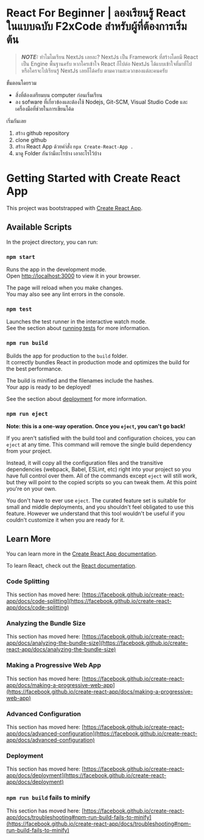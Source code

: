 
# React For Beginner | ลองเรียนรู้ React ในแบบฉบับ F2xCode สำหรับผู้ที่ต้องการเริ่มต้น

> **_NOTE:_** 
> ทำไมไมเรียน NextJs เลยละ? NextJs เป็น Framework ที่สร้างโดยมี React เป็น Engine พื้นฐานครับ หากใครเข้าใจ React ก็ไปต่อ NextJs ได้แบบเข้าใจที่มาที่ไป หรือใครจะไปเรียนรู้ NextJs เลยก็ได้ครับ ตามความสะดวกของแต่ละคนครับ 

ขั้นตอนโดยรวม
- สิ่งที่ต้องเตรียมบน computer ก่อนเริ่มเรียน 
- ลง sofware ที่เกี่ยวข้องและต้องใช้ Nodejs, Git-SCM, Visual Studio Code และ เครื่องมือที่ช่วยในการเขียนโค้ด 

เริ่มกันเลย
1. สร้าง github repository 
2. clone github 
3. สร้าง React App ด้วยคำ่สั่ง ``` npx Create-React-App . ```
4. มาดู Folder กันว่ามีอะไรบ้าง เอาอะไรไว้บ้าง 






# Getting Started with Create React App

This project was bootstrapped with [Create React App](https://github.com/facebook/create-react-app).

## Available Scripts

In the project directory, you can run:

### `npm start`

Runs the app in the development mode.\
Open [http://localhost:3000](http://localhost:3000) to view it in your browser.

The page will reload when you make changes.\
You may also see any lint errors in the console.

### `npm test`

Launches the test runner in the interactive watch mode.\
See the section about [running tests](https://facebook.github.io/create-react-app/docs/running-tests) for more information.

### `npm run build`

Builds the app for production to the `build` folder.\
It correctly bundles React in production mode and optimizes the build for the best performance.

The build is minified and the filenames include the hashes.\
Your app is ready to be deployed!

See the section about [deployment](https://facebook.github.io/create-react-app/docs/deployment) for more information.

### `npm run eject`

**Note: this is a one-way operation. Once you `eject`, you can't go back!**

If you aren't satisfied with the build tool and configuration choices, you can `eject` at any time. This command will remove the single build dependency from your project.

Instead, it will copy all the configuration files and the transitive dependencies (webpack, Babel, ESLint, etc) right into your project so you have full control over them. All of the commands except `eject` will still work, but they will point to the copied scripts so you can tweak them. At this point you're on your own.

You don't have to ever use `eject`. The curated feature set is suitable for small and middle deployments, and you shouldn't feel obligated to use this feature. However we understand that this tool wouldn't be useful if you couldn't customize it when you are ready for it.

## Learn More

You can learn more in the [Create React App documentation](https://facebook.github.io/create-react-app/docs/getting-started).

To learn React, check out the [React documentation](https://reactjs.org/).

### Code Splitting

This section has moved here: [https://facebook.github.io/create-react-app/docs/code-splitting](https://facebook.github.io/create-react-app/docs/code-splitting)

### Analyzing the Bundle Size

This section has moved here: [https://facebook.github.io/create-react-app/docs/analyzing-the-bundle-size](https://facebook.github.io/create-react-app/docs/analyzing-the-bundle-size)

### Making a Progressive Web App

This section has moved here: [https://facebook.github.io/create-react-app/docs/making-a-progressive-web-app](https://facebook.github.io/create-react-app/docs/making-a-progressive-web-app)

### Advanced Configuration

This section has moved here: [https://facebook.github.io/create-react-app/docs/advanced-configuration](https://facebook.github.io/create-react-app/docs/advanced-configuration)

### Deployment

This section has moved here: [https://facebook.github.io/create-react-app/docs/deployment](https://facebook.github.io/create-react-app/docs/deployment)

### `npm run build` fails to minify

This section has moved here: [https://facebook.github.io/create-react-app/docs/troubleshooting#npm-run-build-fails-to-minify](https://facebook.github.io/create-react-app/docs/troubleshooting#npm-run-build-fails-to-minify)
